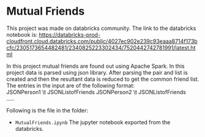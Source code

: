 # Mutual Friends
This project was made on databricks community. The link to the databricks notebook is: https://databricks-prod-cloudfront.cloud.databricks.com/public/4027ec902e239c93eaaa8714f173bcfc/2305173654482481/2340825223302434/7520442742781991/latest.html   

In this project mutual friends are found out using Apache Spark. In this project data is parsed using json library. After parsing the pair and list is created and then the resultant data is reduced to get the common friend list. The entries in the input are of the following format:  
JSONPerson1 \t JSONListofFriends
JSONPerson2 \t JSONListofFriends  
.....

Following is the file in the folder:
* ```MutualFriends.ipynb``` The jupyter notebook exported from the databricks.

